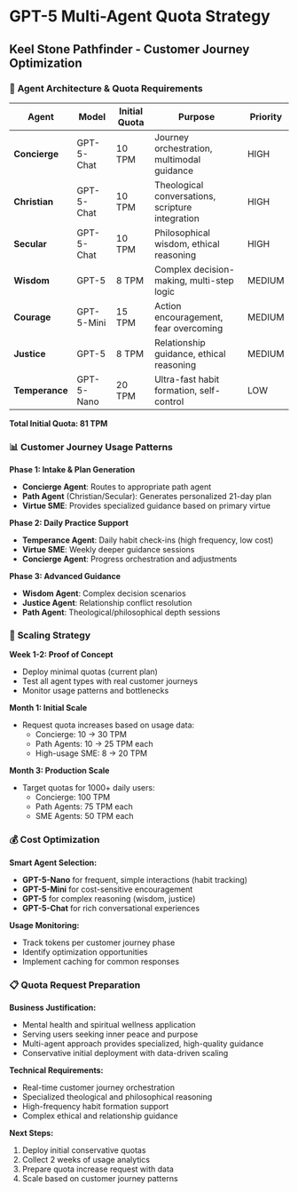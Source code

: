# GPT-5 Multi-Agent Quota Strategy
## Keel Stone Pathfinder - Customer Journey Optimization

### 🎯 **Agent Architecture & Quota Requirements**

| Agent | Model | Initial Quota | Purpose | Priority |
|-------|-------|---------------|---------|----------|
| **Concierge** | GPT-5-Chat | 10 TPM | Journey orchestration, multimodal guidance | HIGH |
| **Christian** | GPT-5-Chat | 10 TPM | Theological conversations, scripture integration | HIGH |
| **Secular** | GPT-5-Chat | 10 TPM | Philosophical wisdom, ethical reasoning | HIGH |
| **Wisdom** | GPT-5 | 8 TPM | Complex decision-making, multi-step logic | MEDIUM |
| **Courage** | GPT-5-Mini | 15 TPM | Action encouragement, fear overcoming | MEDIUM |
| **Justice** | GPT-5 | 8 TPM | Relationship guidance, ethical reasoning | MEDIUM |
| **Temperance** | GPT-5-Nano | 20 TPM | Ultra-fast habit formation, self-control | LOW |

**Total Initial Quota: 81 TPM**

### 📊 **Customer Journey Usage Patterns**

**Phase 1: Intake & Plan Generation**
- **Concierge Agent**: Routes to appropriate path agent
- **Path Agent** (Christian/Secular): Generates personalized 21-day plan
- **Virtue SME**: Provides specialized guidance based on primary virtue

**Phase 2: Daily Practice Support**
- **Temperance Agent**: Daily habit check-ins (high frequency, low cost)
- **Virtue SME**: Weekly deeper guidance sessions
- **Concierge Agent**: Progress orchestration and adjustments

**Phase 3: Advanced Guidance**
- **Wisdom Agent**: Complex decision scenarios
- **Justice Agent**: Relationship conflict resolution
- **Path Agent**: Theological/philosophical depth sessions

### 🚀 **Scaling Strategy**

**Week 1-2: Proof of Concept**
- Deploy minimal quotas (current plan)
- Test all agent types with real customer journeys
- Monitor usage patterns and bottlenecks

**Month 1: Initial Scale**
- Request quota increases based on usage data:
  - Concierge: 10 → 30 TPM
  - Path Agents: 10 → 25 TPM each
  - High-usage SME: 8 → 20 TPM

**Month 3: Production Scale**
- Target quotas for 1000+ daily users:
  - Concierge: 100 TPM
  - Path Agents: 75 TPM each
  - SME Agents: 50 TPM each

### 💰 **Cost Optimization**

**Smart Agent Selection:**
- **GPT-5-Nano** for frequent, simple interactions (habit tracking)
- **GPT-5-Mini** for cost-sensitive encouragement
- **GPT-5** for complex reasoning (wisdom, justice)
- **GPT-5-Chat** for rich conversational experiences

**Usage Monitoring:**
- Track tokens per customer journey phase
- Identify optimization opportunities
- Implement caching for common responses

### 📋 **Quota Request Preparation**

**Business Justification:**
- Mental health and spiritual wellness application
- Serving users seeking inner peace and purpose
- Multi-agent approach provides specialized, high-quality guidance
- Conservative initial deployment with data-driven scaling

**Technical Requirements:**
- Real-time customer journey orchestration
- Specialized theological and philosophical reasoning
- High-frequency habit formation support
- Complex ethical and relationship guidance

**Next Steps:**
1. Deploy initial conservative quotas
2. Collect 2 weeks of usage analytics
3. Prepare quota increase request with data
4. Scale based on customer journey patterns
